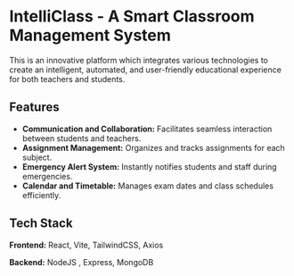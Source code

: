 # IntelliClass - A Smart Classroom Management System

This is an innovative platform which integrates various technologies to create an intelligent, automated, and user-friendly educational experience for both teachers and students.

## Features

- **Communication and Collaboration:** Facilitates seamless interaction between students and teachers.
- **Assignment Management:** Organizes and tracks assignments for each subject.
 - **Emergency Alert System:** Instantly notifies students and staff during emergencies.
 - **Calendar and Timetable:** Manages exam dates and class schedules efficiently.

## Tech Stack

**Frontend:** React, Vite, TailwindCSS, Axios

**Backend:** NodeJS , Express, MongoDB


